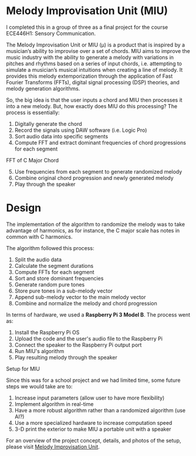 # Melody Improvisation Unit (MIU) 

I completed this in a group of three as a final project for the course ECE446H1: Sensory Communication.

The Melody Improvisation Unit or MIU (μ) is a product that is inspired by a musician’s ability to improvise over a set of chords. MIU aims to improve the music industry with the ability to generate a melody with variations in pitches and rhythms based on a series of input chords, i.e. attempting to simulate a musician’s musical intuitions when creating a line of melody. It provides this melody extemporization through the application of Fast Fourier Transforms (FFTs), digital signal processing (DSP) theories, and melody generation algorithms.

So, the big idea is that the user inputs a chord and MIU then processes it into a new melody. But, how exactly does MIU do this processing? The process is essentially:

1. Digitally generate the chord 
2. Record the signals using DAW software (i.e. Logic Pro)
3. Sort audio data into specific segments
4. Compute FFT and extract dominant frequencies of chord progressions for each segment

FFT of C Major Chord

5. Use frequencies from each segment to generate randomized melody 
6. Combine original chord progression and newly generated melody
7. Play through the speaker

# Design

The implementation of the algorithm to randomize the melody was to take advantage of harmonics, as for instance, the C major scale has notes in common with C harmonics.

The algorithm followed this process:

1. Split the audio data
2. Calculate the segment durations
3. Compute FFTs for each segment
4. Sort and store dominant frequencies
5. Generate random pure tones
6. Store pure tones in a sub-melody vector
7. Append sub-melody vector to the main melody vector
8. Combine and normalize the melody and chord progression

In terms of hardware, we used a **Raspberry Pi 3 Model B**. The process went as:

1. Install the Raspberry Pi OS
2. Upload the code and the user's audio file to the Raspberry Pi 
3. Connect the speaker to the Raspberry Pi output port
4. Run MIU's algorithm
5. Play resulting melody through the speaker



Setup for MIU

Since this was for a school project and we had limited time, some future steps we would take are to:

1. Increase input parameters (allow user to have more flexibility)
2. Implement algorithm in real-time
3. Have a more robust algorithm rather than a randomized algorithm (use AI?)
4. Use a more specialized hardware to increase computation speed
5. 3-D print the exterior to make MIU a portable unit with a speaker

For an overview of the project concept, details, and photos of the setup, please visit [Melody Improvisation Unit](https://markociricilic.com/projects/miu/).



